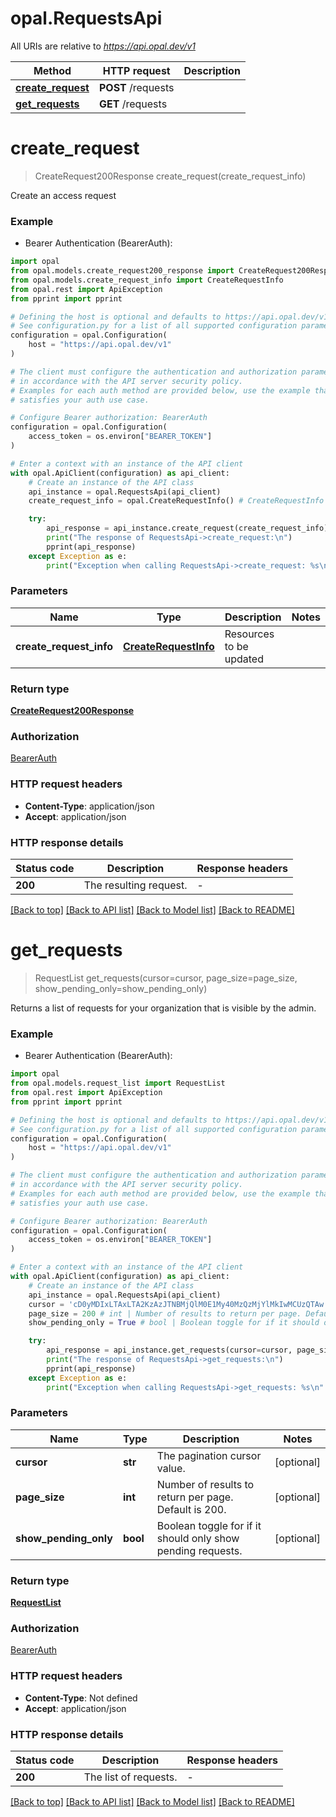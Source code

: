 # opal.RequestsApi

All URIs are relative to *https://api.opal.dev/v1*

Method | HTTP request | Description
------------- | ------------- | -------------
[**create_request**](RequestsApi.md#create_request) | **POST** /requests | 
[**get_requests**](RequestsApi.md#get_requests) | **GET** /requests | 


# **create_request**
> CreateRequest200Response create_request(create_request_info)



Create an access request

### Example

* Bearer Authentication (BearerAuth):

```python
import opal
from opal.models.create_request200_response import CreateRequest200Response
from opal.models.create_request_info import CreateRequestInfo
from opal.rest import ApiException
from pprint import pprint

# Defining the host is optional and defaults to https://api.opal.dev/v1
# See configuration.py for a list of all supported configuration parameters.
configuration = opal.Configuration(
    host = "https://api.opal.dev/v1"
)

# The client must configure the authentication and authorization parameters
# in accordance with the API server security policy.
# Examples for each auth method are provided below, use the example that
# satisfies your auth use case.

# Configure Bearer authorization: BearerAuth
configuration = opal.Configuration(
    access_token = os.environ["BEARER_TOKEN"]
)

# Enter a context with an instance of the API client
with opal.ApiClient(configuration) as api_client:
    # Create an instance of the API class
    api_instance = opal.RequestsApi(api_client)
    create_request_info = opal.CreateRequestInfo() # CreateRequestInfo | Resources to be updated

    try:
        api_response = api_instance.create_request(create_request_info)
        print("The response of RequestsApi->create_request:\n")
        pprint(api_response)
    except Exception as e:
        print("Exception when calling RequestsApi->create_request: %s\n" % e)
```



### Parameters


Name | Type | Description  | Notes
------------- | ------------- | ------------- | -------------
 **create_request_info** | [**CreateRequestInfo**](CreateRequestInfo.md)| Resources to be updated | 

### Return type

[**CreateRequest200Response**](CreateRequest200Response.md)

### Authorization

[BearerAuth](../README.md#BearerAuth)

### HTTP request headers

 - **Content-Type**: application/json
 - **Accept**: application/json

### HTTP response details

| Status code | Description | Response headers |
|-------------|-------------|------------------|
**200** | The resulting request. |  -  |

[[Back to top]](#) [[Back to API list]](../README.md#documentation-for-api-endpoints) [[Back to Model list]](../README.md#documentation-for-models) [[Back to README]](../README.md)

# **get_requests**
> RequestList get_requests(cursor=cursor, page_size=page_size, show_pending_only=show_pending_only)



Returns a list of requests for your organization that is visible by the admin.

### Example

* Bearer Authentication (BearerAuth):

```python
import opal
from opal.models.request_list import RequestList
from opal.rest import ApiException
from pprint import pprint

# Defining the host is optional and defaults to https://api.opal.dev/v1
# See configuration.py for a list of all supported configuration parameters.
configuration = opal.Configuration(
    host = "https://api.opal.dev/v1"
)

# The client must configure the authentication and authorization parameters
# in accordance with the API server security policy.
# Examples for each auth method are provided below, use the example that
# satisfies your auth use case.

# Configure Bearer authorization: BearerAuth
configuration = opal.Configuration(
    access_token = os.environ["BEARER_TOKEN"]
)

# Enter a context with an instance of the API client
with opal.ApiClient(configuration) as api_client:
    # Create an instance of the API class
    api_instance = opal.RequestsApi(api_client)
    cursor = 'cD0yMDIxLTAxLTA2KzAzJTNBMjQlM0E1My40MzQzMjYlMkIwMCUzQTAw' # str | The pagination cursor value. (optional)
    page_size = 200 # int | Number of results to return per page. Default is 200. (optional)
    show_pending_only = True # bool | Boolean toggle for if it should only show pending requests. (optional)

    try:
        api_response = api_instance.get_requests(cursor=cursor, page_size=page_size, show_pending_only=show_pending_only)
        print("The response of RequestsApi->get_requests:\n")
        pprint(api_response)
    except Exception as e:
        print("Exception when calling RequestsApi->get_requests: %s\n" % e)
```



### Parameters


Name | Type | Description  | Notes
------------- | ------------- | ------------- | -------------
 **cursor** | **str**| The pagination cursor value. | [optional] 
 **page_size** | **int**| Number of results to return per page. Default is 200. | [optional] 
 **show_pending_only** | **bool**| Boolean toggle for if it should only show pending requests. | [optional] 

### Return type

[**RequestList**](RequestList.md)

### Authorization

[BearerAuth](../README.md#BearerAuth)

### HTTP request headers

 - **Content-Type**: Not defined
 - **Accept**: application/json

### HTTP response details

| Status code | Description | Response headers |
|-------------|-------------|------------------|
**200** | The list of requests. |  -  |

[[Back to top]](#) [[Back to API list]](../README.md#documentation-for-api-endpoints) [[Back to Model list]](../README.md#documentation-for-models) [[Back to README]](../README.md)


